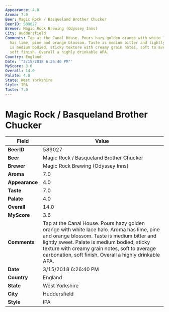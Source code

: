 ```yaml
---
Appearance: 4.0
Aroma: 7.0
Beer: Magic Rock / Basqueland Brother Chucker
BeerID: 589027
Brewer: Magic Rock Brewing (Odyssey Inns)
City: Huddersfield
Comments: Tap at the Canal House. Pours hazy golden orange with white lace halo. Aroma
  has lime, pine and orange blossom. Taste is medium bitter and lightly sweet. Palate
  is medium bodied, sticky texture with creamy grain notes, soft to average carbonation,
  soft finish. Overall a highly drinkable APA.
Country: England
Date: '"3/15/2018 6:26:40 PM"'
MyScore: 3.6
Overall: 14.0
Palate: 4.0
State: West Yorkshire
Style: IPA
Taste: 7.0
---
```


# Magic Rock / Basqueland Brother Chucker

| Field         | Value |
|---------------|-------|
| **BeerID** | 589027 |
| **Beer** | Magic Rock / Basqueland Brother Chucker |
| **Brewer** | Magic Rock Brewing (Odyssey Inns) |
| **Aroma** | 7.0 |
| **Appearance** | 4.0 |
| **Taste** | 7.0 |
| **Palate** | 4.0 |
| **Overall** | 14.0 |
| **MyScore** | 3.6 |
| **Comments** | Tap at the Canal House. Pours hazy golden orange with white lace halo. Aroma has lime, pine and orange blossom. Taste is medium bitter and lightly sweet. Palate is medium bodied, sticky texture with creamy grain notes, soft to average carbonation, soft finish. Overall a highly drinkable APA. |
| **Date** | 3/15/2018 6:26:40 PM |
| **Country** | England |
| **State** | West Yorkshire |
| **City** | Huddersfield |
| **Style** | IPA |
